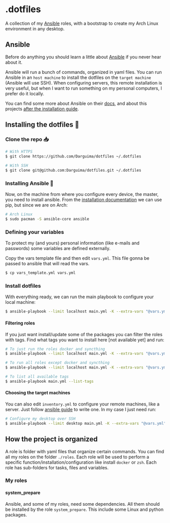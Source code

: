# .dotfiles

A collection of my [Ansible](https://docs.ansible.com/ansible/latest/index.html) roles, with a bootstrap to create my Arch Linux environment in any desktop.

## Ansible

Before do anything you should learn a little about [Ansible](https://docs.ansible.com/ansible/latest/index.html) if you never hear about it.

Ansible will run a bunch of commands, organized in yaml files. You can run Ansible in an `host machine` to install the dotfiles on the `target machine` (Ansible will use SSH). When configuring servers, this remote installation is very useful, but when I want to run something on my personal computers, I prefer do it locally.

You can find some more about Ansible on their [docs](https://docs.ansible.com/ansible/latest/index.html), and about this projects [after the installation guide](#how-the-project-is-organized).

## Installing the dotfiles 🐧
### Clone the repo 📥

```bash
# With HTTPS
$ git clone https://github.com/Darguima/dotfiles ~/.dotfiles

# With SSH
$ git clone git@github.com:Darguima/dotfiles.git ~/.dotfiles
```

### Installing Ansible 🚀

Now, on the machine from where you configure every device, the master, you need to install ansible. From the [installation documentation](https://docs.ansible.com/ansible/latest/installation_guide/intro_installation.html#pip-install) we can use pip, but since we are on Arch:

```bash
# Arch Linux
$ sudo pacman -S ansible-core ansible
```

### Defining your variables

To protect my (and yours) personal information (like e-mails and passwords) some variables are defined externally.

Copy the vars template file and then edit `vars.yml`. This file gonna be passed to ansible that will read the vars.

```bash
$ cp vars_template.yml vars.yml
```

### Install dotfiles

With everything ready, we can run the main playbook to configure your local machine:

```bash
$ ansible-playbook --limit localhost main.yml -K --extra-vars "@vars.yml"
```

#### Filtering roles

If you just want install/update some of the packages you can filter the roles with tags. Find what tags you want to install here [not available yet] and run:

```bash
# To just run the roles docker and syncthing
$ ansible-playbook --limit localhost main.yml -K --extra-vars "@vars.yml" --tags "docker, syncthing"

# To run all roles except docker and syncthing
$ ansible-playbook --limit localhost main.yml -K --extra-vars "@vars.yml" --skip-tags "docker, syncthing"

# To list all available tags
$ ansible-playbook main.yml --list-tags
```

#### Choosing the target machines

You can also edit `inventory.yml` to configure your remote machines, like a server. Just follow [ansible guide](https://docs.ansible.com/ansible/latest/inventory_guide/intro_inventory.html) to write one. In my case I just need run:

```bash
# Configure my desktop over SSH
$ ansible-playbook --limit desktop main.yml -K --extra-vars "@vars.yml"
```

## How the project is organized

A role is folder with yaml files that organize certain commands. You can find all my roles on the folder `./roles`. Each role will be used to perform a specific function/installation/configuration like install `docker` or `zsh`. Each role has sub-folders for tasks, files and variables.

### My roles

#### system_prepare

Ansible, and some of my roles, need some dependencies. All them should be installed by the role `system_prepare`. This include some Linux and python packages.
